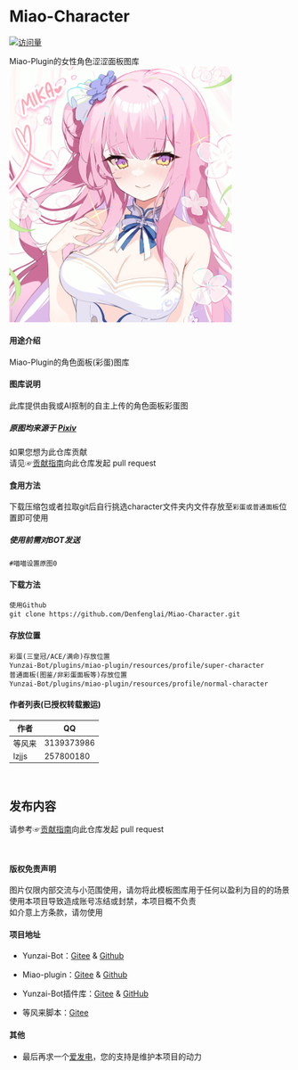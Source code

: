 # Miao-Character
[![访问量](https://profile-counter.glitch.me/Denfenglai/count.svg)](https://github.com/Denfenglai/Miao-Character/)<br>
 
Miao-Plugin的女性角色涩涩面板图库
  <img src="嘿嘿.jpg" alt="嘿嘿" width = "400">
  </a><br>
#### 用途介绍
Miao-Plugin的角色面板(彩蛋)图库

#### 图库说明

此库提供由我或AI抠制的自主上传的角色面板彩蛋图<br>
##### 原图均来源于 [Pixiv](https://touch.pixiv.net)<br>
如果您想为此仓库贡献<br>
请见☞[贡献指南](./CONTRIBUTING.md)向此仓库发起 pull request

#### 食用方法
下载压缩包或者拉取git后自行挑选character文件夹内文件存放至`彩蛋或普通面板`位置即可使用<br>
##### 使用前需对BOT发送
```
#喵喵设置原图0
```
#### 下载方法
```
使用Github
git clone https://github.com/Denfenglai/Miao-Character.git
```

#### 存放位置
```
彩蛋(三皇冠/ACE/满命)存放位置
Yunzai-Bot/plugins/miao-plugin/resources/profile/super-character
普通面板(图鉴/非彩蛋面板等)存放位置
Yunzai-Bot/plugins/miao-plugin/resources/profile/normal-character
```


#### 作者列表(已授权转载搬运)
| 作者 | QQ |
| --- | --- |
|等风来|3139373986|
|lzjjs|257800180|

<br>

## 发布内容

请参考☞[贡献指南](./CONTRIBUTING.md)向此仓库发起 pull request

<br>

#### 版权免责声明
图片仅限内部交流与小范围使用，请勿将此模板图库用于任何以盈利为目的的场景<br>
使用本项目导致造成账号冻结或封禁，本项目概不负责<br>
如介意上方条款，请勿使用

#### 项目地址
* Yunzai-Bot：[Gitee](https://gitee.com/Le-niao/Yunzai-Bot) & [Github](https://github.com/Le-niao/Yunzai-Bot)

* Miao-plugin：[Gitee](https://gitee.com/yoimiya-kokomi/miao-plugin) & [Github](https://github.com/yoimiya-kokomi/miao-plugin)

* Yunzai-Bot插件库：[Gitee](https://gitee.com/Hikari666/Yunzai-Botplugins-index) & [GitHub](https://github.com/HiArcadia/Yunzai-Bot-plugins-index)

* 等风来脚本：[Gitee](https://gitee.com/Wind-is-so-strong/yz)

#### 其他
* 最后再求一个[爱发电](https://afdian.net/a/ShuiBZs1314520)，您的支持是维护本项目的动力
